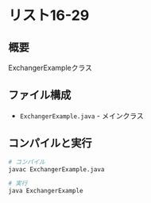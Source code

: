 # リスト16-29

## 概要
ExchangerExampleクラス

## ファイル構成
- `ExchangerExample.java` - メインクラス

## コンパイルと実行
```bash
# コンパイル
javac ExchangerExample.java

# 実行
java ExchangerExample
```
